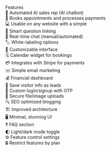 Features
<br/>
🤖 Automated AI sales rep (AI chatbot)<br/>
📅 Books appointments and processes payments<br/>
💻 Usable on any website with a simple <br/>
🧠 Smart question linking<br/>
💬 Real-time chat (manual/automated)<br/>
🏷️ White-labeling options<br/>
🎨 Customizable interface<br/>
🗓️ Calendar widget for bookings<br/>
💳 Integrates with Stripe for payments<br/>
✉️ Simple email marketing<br/>
💰 Financial dashboard<br/>
💾 Save visitor info as leads<br/>
🔐 Custom login/signup with OTP<br/>
📲 Secure file/image uploads<br/>
🔍 SEO optimized blogging<br/>
🏗️ Improved architecture<br/>
🖥️ Minimal, stunning UI<br/>
❓ FAQ section<br/>
🌓 Light/dark mode toggle<br/>
⚙️ Feature control settings<br/>
🔒 Restrict features by plan<br/>
